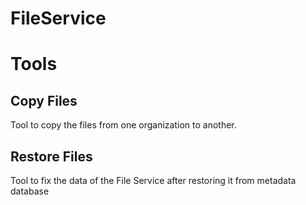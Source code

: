 FileService
===========


Tools
=====

Copy Files
----------
Tool to copy the files from one organization to another.


Restore Files
-------------
Tool to fix the data of the File Service after restoring it from metadata database